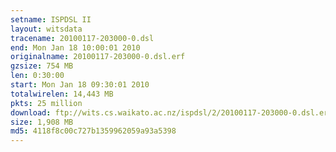 ```yaml
---
setname: ISPDSL II
layout: witsdata
tracename: 20100117-203000-0.dsl
end: Mon Jan 18 10:00:01 2010
originalname: 20100117-203000-0.dsl.erf
gzsize: 754 MB
len: 0:30:00
start: Mon Jan 18 09:30:01 2010
totalwirelen: 14,443 MB
pkts: 25 million
download: ftp://wits.cs.waikato.ac.nz/ispdsl/2/20100117-203000-0.dsl.erf.gz
size: 1,908 MB
md5: 4118f8c00c727b1359962059a93a5398
---
```

